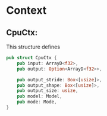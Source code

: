 # Context

## CpuCtx:

This structure defines 

```rust
pub struct CpuCtx {
    pub input: ArrayD<f32>,
    pub output: Option<ArrayD<f32>>,

    pub output_stride: Box<[usize]>,
    pub output_shape: Box<[usize]>,
    pub output_size: usize,
    pub model: Model,
    pub mode: Mode,
}
```